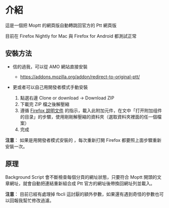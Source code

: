 # 介紹

這是一個把 Moptt 的網頁版自動轉跳回官方的 Ptt 網頁版

目前在 Firefox Nightly for Mac 與 Firefox for Android 都測試正常


## 安裝方法

* 信的過我，可以從 AMO 網站直接安裝
    * https://addons.mozilla.org/addon/redirect-to-original-ptt/

* 更或者可以自己用開發者模式手動安裝
    1. 點選右邊 Clone or download -> Download ZIP
    2. 下載完 ZIP 檔之後解壓縮
    3. 遵循 [Firefox 說明文件](https://developer.mozilla.org/zh-CN/docs/Mozilla/Add-ons/WebExtensions/Temporary_Installation_in_Firefox) 的指示，載入此附加元件，在文中「打开附加组件的目录」的步驟，使用剛剛解壓縮的資料夾（選取資料夾裡面的任一個檔案）
    4. 完成

**注意**： 如果是用開發者模式安裝的 ，每次重新打開 Firefox 都要照上面步驟重新安裝一次。

## 原理

Background Script 會不斷檢查每個分頁的網址狀態，只要符合 Moptt 開頭的文章網址，就會自動把連結重新組合成 Ptt 官方的網址後帶換回網址列並載入。


**注意**： 目前已經有處理掉 fbcli 這討厭的額外參數，如果還有遇到奇怪的參數也可以回報我幫忙修改過濾。